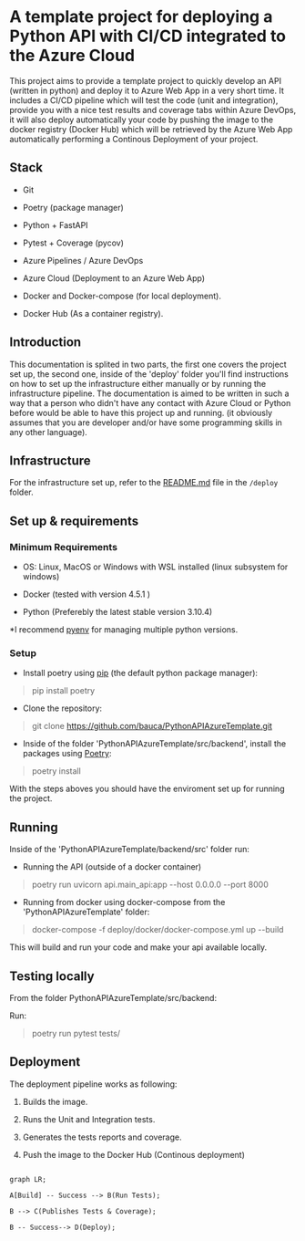 
# A template project for deploying a Python API with CI/CD integrated to the Azure Cloud

This project aims to provide a template project to quickly develop an API (written in python) and deploy it to Azure Web App in a very short time. It includes a CI/CD pipeline which will test the code (unit and integration), provide you with a nice test results and coverage tabs within Azure DevOps, it will also deploy automatically your code by pushing the image to the docker registry (Docker Hub) which will be retrieved by the Azure Web App automatically performing a Continous Deployment of your project.

## Stack

- Git

- Poetry (package manager)

- Python + FastAPI

- Pytest + Coverage (pycov)

- Azure Pipelines / Azure DevOps

- Azure Cloud (Deployment to an Azure Web App)

- Docker and Docker-compose (for local deployment).

- Docker Hub (As a container registry).

## Introduction

This documentation is splited in two parts, the first one covers the project set up, the second one, inside of the 'deploy' folder you'll find instructions on how to set up the infrastructure either manually or by running the infrastructure pipeline. The documentation is aimed to be written in such a way that a person who didn't have any contact with Azure Cloud or Python before would be able to have this project up and running. (it obviously assumes that you are developer and/or have some programming skills in any other language).

## Infrastructure

 For the infrastructure set up, refer to the [README.md](https://github.com/bauca/PythonAPIAzureTemplate/blob/develop/deploy/README.md) file in the `/deploy` folder.

## Set up & requirements

### Minimum Requirements

- OS: Linux, MacOS or Windows with WSL installed (linux subsystem for windows)

- Docker (tested with version 4.5.1 )

- Python (Preferebly the latest stable version 3.10.4)

*I recommend [pyenv](https://github.com/pyenv/pyenv) for managing multiple python versions.

### Setup

- Install poetry using [pip](https://pip.pypa.io/en/stable/getting-started/) (the default python package manager):

> pip install poetry

- Clone the repository:

>git clone <https://github.com/bauca/PythonAPIAzureTemplate.git>

- Inside of the folder 'PythonAPIAzureTemplate/src/backend', install the packages using [Poetry](https://python-poetry.org/):

> poetry install

With the steps aboves you should have the enviroment set up for running the project.

## Running

Inside of the 'PythonAPIAzureTemplate/backend/src' folder run:

- Running the API (outside of a docker container)

> poetry run uvicorn api.main_api:app --host 0.0.0.0 --port 8000

- Running from docker using docker-compose from the 'PythonAPIAzureTemplate' folder:

> docker-compose -f deploy/docker/docker-compose.yml up --build

This will build and run your code and make your api available locally.

## Testing locally

From the folder PythonAPIAzureTemplate/src/backend:

Run:

> poetry run pytest tests/

## Deployment

The deployment pipeline works as following:

1. Builds the image.

2. Runs the Unit and Integration tests.

3. Generates the tests reports and coverage.

4. Push the image to the Docker Hub (Continous deployment)

```mermaid

graph LR;

A[Build] -- Success --> B(Run Tests);

B --> C(Publishes Tests & Coverage);

B -- Success--> D(Deploy);

```
